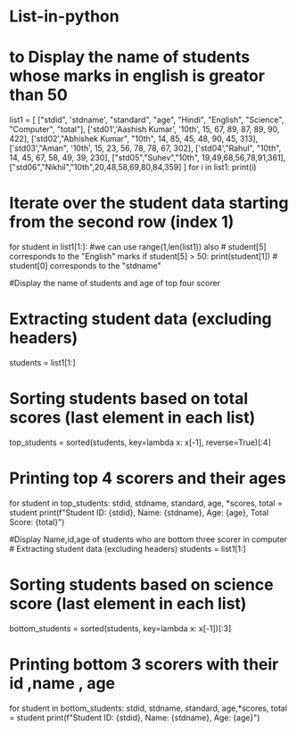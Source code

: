 # List-in-python
# to Display the name of students whose marks in english is greator than 50 

list1 = [
    ["stdid", 'stdname', "standard", "age", "Hindi", "English", "Science", "Computer", "total"],
    ['std01','Aashish Kumar', '10th', 15, 67, 89, 87, 89, 90, 422],
    ['std02',"Abhishek Kumar", "10th", 14, 85, 45, 48, 90, 45, 313],
    ['std03',"Aman", '10th', 15, 23, 56, 78, 78, 67, 302],
    ['std04',"Rahul", "10th", 14, 45, 67, 58, 49, 39, 230],
    ["std05","Suhev","10th", 19,49,68,56,78,91,361],
    ["std06","Nikhil","10th",20,48,58,69,80,84,359]
]
for i in list1:
    print(i)

# Iterate over the student data starting from the second row (index 1)
for student in list1[1:]: #we can use range(1,len(list1)) also 
    # student[5] corresponds to the "English" marks
    if student[5] > 50:
        print(student[1])  # student[0] corresponds to the "stdname"

        

#Display the name of students and age of top four scorer

# Extracting student data (excluding headers)
students = list1[1:]

# Sorting students based on total scores (last element in each list)
top_students = sorted(students, key=lambda x: x[-1], reverse=True)[:4]

# Printing top 4 scorers and their ages
for student in top_students:
    stdid, stdname, standard, age, *scores, total = student
    print(f"Student ID: {stdid}, Name: {stdname}, Age: {age}, Total Score: {total}")           


#Display Name,id,age of students who are bottom three scorer in computer # Extracting student data (excluding headers)
students = list1[1:]

# Sorting students based on science score (last element in each list)
bottom_students = sorted(students, key=lambda x: x[-1])[:3]

# Printing bottom 3 scorers with their id ,name , age
for student in bottom_students:
    stdid, stdname, standard, age,*scores, total = student 
    print(f"Student ID: {stdid}, Name: {stdname}, Age: {age}")
       
